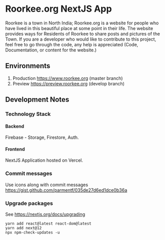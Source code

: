 # Roorkee.org NextJS App

Roorkee is a town in North India; Roorkee.org is a website for people who have lived in this beautiful place at some point in their life.
The website provides ways for Residents of Roorkee to share posts and pictures of the Town.
If you are a developer who would like to contribute to this project, feel free to go through the code, any help is appreciated (Code, Documentation, or content for the website.)

## Environments
1. Production https://www.roorkee.org (master branch)
2. Preview https://preview.roorkee.org (develop branch)

## Development Notes

### Technology Stack

#### Backend

Firebase - Storage, Firestore, Auth.

#### Frontend

NextJS Application hosted on Vercel.

### Commit messages
Use icons along with commit messages https://gist.github.com/parmentf/035de27d6ed1dce0b36a

### Upgrade packages

See https://nextjs.org/docs/upgrading

```
yarn add react@latest react-dom@latest
yarn add next@12
npx npm-check-updates -u
```